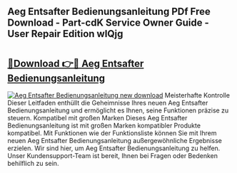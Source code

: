 ## Aeg Entsafter Bedienungsanleitung PDf Free Download - Part-cdK Service Owner Guide - User Repair Edition wIQjg

# <h2><a href="http://df67km.blite.top/?on=Aeg+Entsafter+Bedienungsanleitung">🔗Download 👉🔴 Aeg Entsafter Bedienungsanleitung</a></h2>

[![Aeg Entsafter Bedienungsanleitung new download](https://i.imgur.com/lujVjoI.png)](http://df67km.blite.top/?on=Aeg+Entsafter+Bedienungsanleitung)
Meisterhafte Kontrolle Dieser Leitfaden enthüllt die Geheimnisse Ihres neuen Aeg Entsafter Bedienungsanleitung und ermöglicht es Ihnen, seine Funktionen präzise zu steuern. Kompatibel mit großen Marken Dieses Aeg Entsafter Bedienungsanleitung ist mit großen Marken kompatibler Produkte kompatibel. Mit Funktionen wie der Funktionsliste können Sie mit Ihrem neuen Aeg Entsafter Bedienungsanleitung außergewöhnliche Ergebnisse erzielen. Wir sind hier, um Aeg Entsafter Bedienungsanleitung zu helfen. Unser Kundensupport-Team ist bereit, Ihnen bei Fragen oder Bedenken behilflich zu sein.
